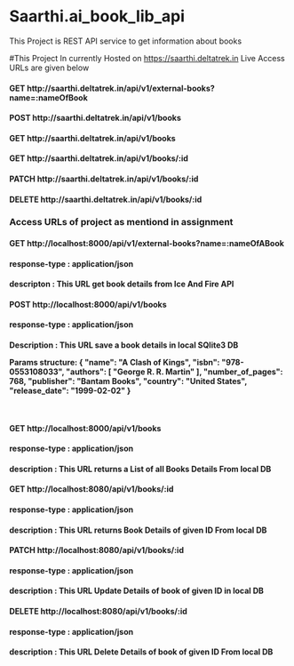 # Saarthi.ai_book_lib_api

This Project is REST API service to get information about books

#This Project In currently Hosted on https://saarthi.deltatrek.in
Live Access URLs are  given below

<h4>GET    http://saarthi.deltatrek.in/api/v1/external-books?name=:nameOfBook</h4>
<h4>POST   http://saarthi.deltatrek.in/api/v1/books
<h4>GET    http://saarthi.deltatrek.in/api/v1/books
<h4>GET    http://saarthi.deltatrek.in/api/v1/books/:id
<h4>PATCH  http://saarthi.deltatrek.in/api/v1/books/:id
<h4>DELETE http://saarthi.deltatrek.in/api/v1/books/:id
<br>
<h3>Access URLs of project as mentiond in assignment

<h4>GET http://localhost:8000/api/v1/external-books?name=:nameOfABook
<h4>response-type : application/json
<h4>descripton : This URL get book details from  Ice And Fire API 
 <br>
<h4>POST http://localhost:8000/api/v1/books
<h4>response-type : application/json
<h4>Description : This URL save a book details in local SQlite3 DB
<p>Params structure: {
            "name": "A Clash of Kings",
            "isbn": "978-0553108033",
            "authors": [
                "George R. R. Martin"
            ],
            "number_of_pages": 768,
            "publisher": "Bantam Books",
            "country": "United States", 
            "release_date": "1999-02-02"
    }</p>
<br>        
<h4>GET http://localhost:8000/api/v1/books 
<h4>response-type : application/json
<h4>description : This URL returns a List of all Books Details From local DB
<br>
<h4>GET http://localhost:8080/api/v1/books/:id 
<h4>response-type : application/json
<h4>description : This URL returns Book Details of given ID From local DB
<br>
<h4>PATCH http://localhost:8080/api/v1/books/:id
<h4>response-type : application/json
<h4>description : This URL Update Details of book of given ID in local DB
<br>
<h4>DELETE  http://localhost:8080/api/v1/books/:id
<h4>response-type : application/json
<h4>description : This URL Delete Details of book of given ID From local DB

